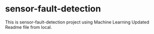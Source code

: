 # sensor-fault-detection
This is sensor-fault-detection project using Machine Learning
Updated Readme file from local.